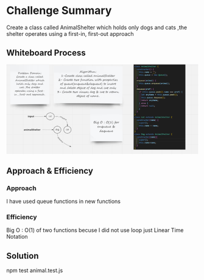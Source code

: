 # Challenge Summary
Create a class called AnimalShelter which holds only dogs and cats ,the shelter operates using a first-in, first-out approach

## Whiteboard Process
![](./stack-queue-animal-shelter.png)

## Approach & Efficiency

### Approach
I have used queue functions in new functions

### Efficiency

Big O : O(1) of two functions becuse I did not use loop just Linear Time Notation

## Solution
npm test animal.test.js
